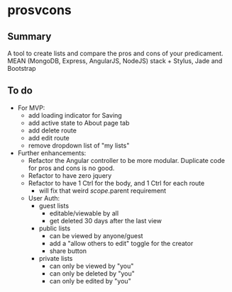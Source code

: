 prosvcons
=========

Summary
-------
A tool to create lists and compare the pros and cons of your predicament. MEAN (MongoDB, Express, AngularJS, NodeJS)
stack + Stylus, Jade and Bootstrap


To do
-----
- For MVP:
    - add loading indicator for Saving
    - add active state to About page tab
    - add delete route
    - add edit route
    - remove dropdown list of "my lists"
- Further enhancements:
    - Refactor the Angular controller to be more modular.  Duplicate code for pros and cons is no good.
    - Refactor to have zero jquery
    - Refactor to have 1 Ctrl for the body, and 1 Ctrl for each route
        - will fix that weird $scope.$parent requirement
    - User Auth:
        - guest lists
            - editable/viewable by all
            - get deleted 30 days after the last view
        - public lists
            - can be viewed by anyone/guest
            - add a "allow others to edit" toggle for the creator
            - share button
        - private lists
            - can only be viewed by "you"
            - can only be deleted by "you"
            - can only be edited by "you"
